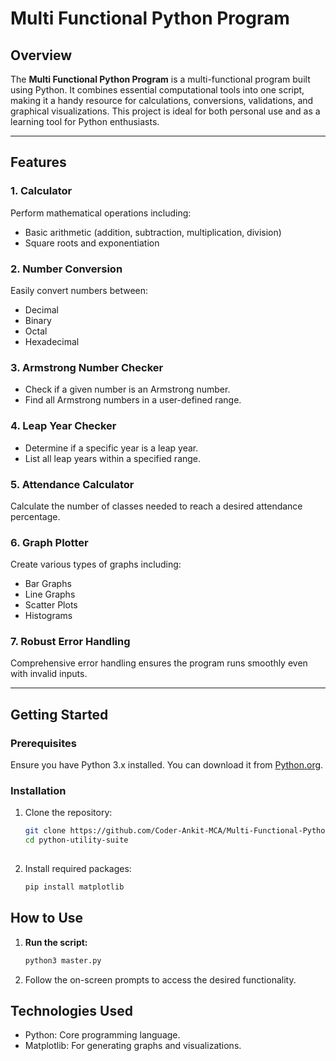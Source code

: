 # Multi Functional Python Program  

## Overview  
The **Multi Functional Python Program** is a multi-functional program built using Python. It combines essential computational tools into one script, making it a handy resource for calculations, conversions, validations, and graphical visualizations. This project is ideal for both personal use and as a learning tool for Python enthusiasts.  

---

## Features  

### 1. Calculator  
Perform mathematical operations including:  
- Basic arithmetic (addition, subtraction, multiplication, division)  
- Square roots and exponentiation  

### 2. Number Conversion  
Easily convert numbers between:  
- Decimal  
- Binary  
- Octal  
- Hexadecimal  

### 3. Armstrong Number Checker  
- Check if a given number is an Armstrong number.  
- Find all Armstrong numbers in a user-defined range.  

### 4. Leap Year Checker  
- Determine if a specific year is a leap year.  
- List all leap years within a specified range.  

### 5. Attendance Calculator  
Calculate the number of classes needed to reach a desired attendance percentage.  

### 6. Graph Plotter  
Create various types of graphs including:  
- Bar Graphs  
- Line Graphs  
- Scatter Plots  
- Histograms  

### 7. Robust Error Handling  
Comprehensive error handling ensures the program runs smoothly even with invalid inputs.  

---

## Getting Started  

### Prerequisites  
Ensure you have Python 3.x installed. You can download it from [Python.org](https://www.python.org/).  

### Installation  
1. Clone the repository:  
   ```bash  
   git clone https://github.com/Coder-Ankit-MCA/Multi-Functional-Python-Program.git  
   cd python-utility-suite
    
2. Install required packages:
   ```bash
   pip install matplotlib  

## How to Use
1. **Run the script:**
   ```bash
   python3 master.py
2. Follow the on-screen prompts to access the desired functionality.

## Technologies Used
- Python: Core programming language.
- Matplotlib: For generating graphs and visualizations.
